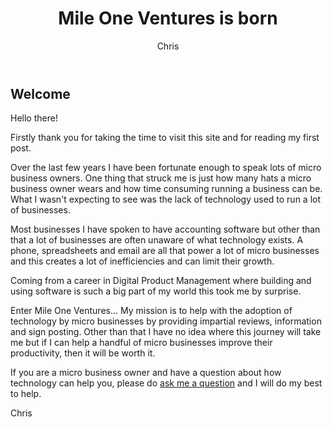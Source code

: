 ﻿---
layout: post
title:  "Mile One Ventures is born"
author: Chris
categories: [General]
image: assets/images/hello-post.jpeg
featured: true

---
## Welcome

Hello there! 

Firstly thank you for taking the time to visit this site and for reading my first post. 

Over the last few years I have been fortunate enough to speak lots of micro business owners. One thing that struck me is just how many hats a micro business owner wears and how time consuming running a business can be. What I wasn't expecting to see was the lack of technology used to run a lot of businesses. 

Most businesses I have spoken to have accounting software but other than that a lot of businesses are often unaware of what technology exists. A phone, spreadsheets and email are all that power a lot of micro businesses and this creates a lot of inefficiencies and can limit their growth.

Coming from a career in Digital Product Management where building and using software is such a big part of my world this took me by surprise. 

Enter Mile One Ventures... My mission is to help with the adoption of technology by micro businesses by providing impartial reviews, information and sign posting. Other than that I have no idea where this journey will take me but if I can help a handful of micro businesses improve their productivity, then it will be worth it. 

If you are a micro business owner and have a question about how technology can help you, please do [ask me a question](https://www.mileoneventures.co.uk/contact/) and I will do my best to help. 

Chris
